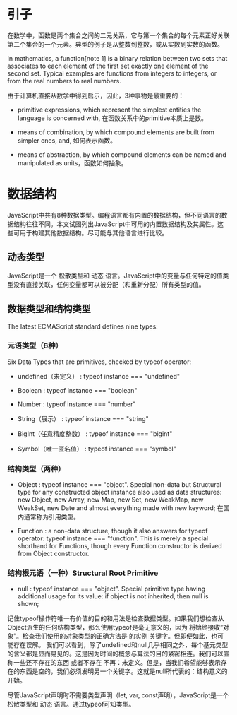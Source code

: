 # 引子

在数学中，函数是两个集合之间的二元关系，它与第一个集合的每个元素正好关联第二个集合的一个元素。典型的例子是从整数到整数，或从实数到实数的函数。

In mathematics, a function[note 1] is a binary relation between two sets that associates to each element of the first set exactly one element of the second set. Typical examples are functions from integers to integers, or from the real numbers to real numbers.

由于计算机直接从数学中得到启示，因此，3种事物是最重要的：

- primitive expressions, which represent the simplest entities the
language is concerned with, 在函数关系中的primitive本质上是数。

- means of combination, by which compound elements are built
from simpler ones, and, 如何表示函数。

- means of abstraction, by which compound elements can be named
and manipulated as units，函数如何抽象。

# 数据结构

JavaScript中共有8种数据类型。编程语言都有内置的数据结构，但不同语言的数据结构往往不同。本文试图列出JavaScript中可用的内置数据结构及其属性。这些可用于构建其他数据结构。尽可能与其他语言进行比较。

## 动态类型

JavaScript是一个 松散类型和 动态 语言。JavaScript中的变量与任何特定的值类型没有直接关联，任何变量都可以被分配（和重新分配）所有类型的值。

## 数据类型和结构类型

The latest ECMAScript standard defines nine types:

### 元语类型（6种）

Six Data Types that are primitives, checked by typeof operator:

- undefined（未定义） : typeof instance === "undefined"

- Boolean : typeof instance === "boolean"

- Number : typeof instance === "number"

- String（展示） : typeof instance === "string"

- BigInt（任意精度整数） : typeof instance === "bigint"

- Symbol（唯一匿名值） : typeof instance === "symbol"

### 结构类型（两种）

- Object : typeof instance === "object". Special non-data but Structural type for any constructed object instance also used as data structures: new Object, new Array, new Map, new Set, new WeakMap, new WeakSet, new Date and almost everything made with new keyword; 在国内通常称为引用类型。

- Function : a non-data structure, though it also answers for typeof operator: typeof instance === "function". This is merely a special shorthand for Functions, though every Function constructor is derived from Object constructor.

### 结构根元语（一种）Structural Root Primitive

- null : typeof instance === "object". Special primitive type having additional usage for its value: if object is not inherited, then null is shown;


记住typeof操作符唯一有价值的目的和用法是检查数据类型。如果我们想检查从Object派生的任何结构类型，那么使用typeof是毫无意义的，因为 将始终接收“对象”。检查我们使用的对象类型的正确方法是 的实例 关键字。但即便如此，也可能存在误解。
我们可以看到，除了undefined和null几乎相同之外，每个基元类型的含义都是显而易见的。这是因为时间的概念与算法的目的紧密相连。我们可以宣称一些还不存在的东西 或者不存在 不再：未定义。但是，当我们希望能够表示存在的东西是空的，我们必须发明另一个关键字。这就是null所代表的：结构意义的开始。

尽管JavaScript声明时不需要类型声明（let, var, const声明），JavaScript是一个 松散类型和 动态 语言。通过typeof可知类型。
